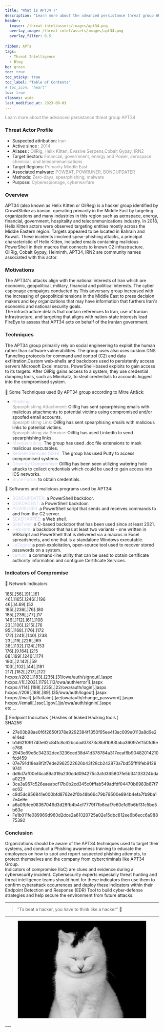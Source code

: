 ```yaml
---
title: "What is APT34 ?"
description: "Learn more about the advanced persistance threat group APT34"
header:
  teaser: /threat-intel/assets/images/apt34.png
  overlay_image: /threat-intel/assets/images/apt34.png
  overlay_filter: 0.5

ribbon: APTs
tags:   
  - Threat Intelligence
  - Blog
bg: green
toc: true
toc_sticky: true
toc_label: "Table of Contents"
# toc_icon: "heart"
toc: true
classes: wide
last_modified_at: 2023-09-03
---
```

<span style="color:#909090">Learn more about the advanced persistance threat group APT34</span>

### Threat Actor Profile
- Suspected attribution: <span style="color:#909090"> Iran </span> 
- Active since : <span style="color:#909090"> 2014 </span>
- Aliases :  <span style="color:#909090"> OilRig, Helix Kitten, Evasive Serpens,Cobalt Gypsy, IRN2</span>
- Target Sectors: <span style="color:#909090"> Financial, government, energy and Power, aerospace   chemical, and telecommunications</span>
- Target Regions: <span style="color:#909090"> Primarily Middle East</span>
- Associated malware: <span style="color:#909090"> POWBAT, POWRUNER, BONDUPDATER</span>
- Methods: <span style="color:#909090">Zero-days, spearphishing, malware</span>
- Purpose: <span style="color:#909090">	Cyberespionage, cyberwarfare</span>

### Overview
APT34 (also known as Helix Kitten or OilReg) is a hacker group identified by CrowdStrike as iranian, operating primarily in the Middle East by targeting organizations and many industries in this region such as aerospace, energy, financial, government, hospitality and telecommunications industry.
In 2018, Helix Kitten actors were observed targeting entities mostly across the Middle Eastern region.
Targets appeared to be located in Bahrain and Kuwait. These incidents involved spear-phishing attacks, a principal characteristic of Helix Kitten, included emails containing malicious PowerShell in their macros that connects to known C2 infrastructure.<br>
OilRig, Cobalt Gypsy, Helminth, APT34, IRN2 are community names associated with this actor.

### Motivations
The APT34's attacks align with the national interests of Iran which are economic, geopolitical, military, financial and political interests. The cyber espionage compaigns conducted by This adversary group increased with the increasing of geopolitical tensions in the Middle East to press decision makers and key organizations that may have information that furthers Iran's economic and national security goals. <br>
The infrastructure details that contain references to Iran, use of Iranian infrastructure, and targeting that aligns with nation-state interests lead FireEye to assess that APT34 acts on behalf of the Iranian government.

### Techniques
The APT34 group primarily rely on social engineering to exploit the human rather than software vulnerabilities. The group uses 
also uses custom DNS Tunneling protocols for command and control (C2) and data exfiltration,Custom web-shells and backdoors used to persistently access servers
 Microsoft Excel macros, PowerShell-based exploits to gain access to its targets.
After OilRig gains access to a system, they use credential dumping tools, such as Mimikatz, to steal credentials to accounts logged into the compromised system. <br><br>
📌 Some Techniques used By APT34 group according to Mitre Att&ck:
- <span style="color:#cad2ed"> Phishing: </span> <br>
 <span style="color:#909090">Spearphishing Attachment:</span> OilRig has sent spearphising emails with malicious attachments to potential victims using compromised and/or spoofed email accounts. <br>
 <span style="color:#909090">Spearphishing Link: </span> OilRig has sent spearphising emails with malicious links to potential victims.<br>
 <span style="color:#909090">Spearphishing via Service:</span> OilRig has used LinkedIn to send spearphishing links. 
- <span style="color:#cad2ed"> Masquerading: </span> The group has used .doc file extensions to mask malicious executables.
- <span style="color:#cad2ed"> Remote Services (SSH): </span> The group has used Putty to access compromised systems.
- <span style="color:#cad2ed"> Drive-by Compromise: </span> OilRig has been seen utilizing watering hole attacks to collect credentials which could be used to gain access into ICS networks.
- <span style="color:#cad2ed"> Brute Force: </span> to obtain credentials.

📌 Softwares and malicious programs used by APT34:
- <span style="color:#cad2ed"> BONDUPDATER: </span> a PowerShell backdoor.
- <span style="color:#cad2ed"> QUADAGENT:  </span> a PowerShell backdoor.
- <span style="color:#cad2ed"> POWRUNER: </span>  a PowerShell script that sends and receives commands to and from the C2 server.
- <span style="color:#cad2ed"> SEASHARPEE: </span>  a Web shell.
- <span style="color:#cad2ed"> SideTwist: </span> a C-based backdoor that has been used since at least 2021.
- <span style="color:#cad2ed"> Helminth: </span>  a backdoor that has at least two variants - one written in VBScript and PowerShell that is delivered via a macros in Excel spreadsheets, and one that is a standalone Windows executable.
- <span style="color:#cad2ed"> LaZagne: </span>  a post-exploitation, open-source tool used to recover stored passwords on a system.
- <span style="color:#cad2ed"> certutil: </span>  a command-line utility that can be used to obtain certificate authority information and configure Certificate Services.

### Indicators of Compromise
📌 Network Indicators<br><br>
185[.]56[.]91[.]61                     
46[.]165[.]246[.]196<br>
46[.]4.69[.]52<br> 
185[.]236[.]76[.]80<br>
185[.]236[.]77[.]17<br>
146[.]112[.]61[.]108<br> 
23[.]106[.]215[.]76<br> 
95[.]168[.]176[.]172 <br> 
172[.]241[.]140[.]238<br> 
23[.]19[.]226[.]69<br>
38[.]132[.]124[.]153<br> 
176[.]9.164[.]215<br> 
88[.]99[.]246[.]174<br> 
190[.]2.142[.]59<br> 
103[.]102[.]44[.]181<br>
217[.]182[.]217[.]122<br>
hxxps://202[.]183[.]235[.]31/owa/auth/signout[.]aspx <br>
hxxps://1[.]202[.]179[.]13/owa/auth/error1[.]aspx<br>
hxxps://114[.]198[.]235[.]22/owa/auth/login[.]aspx<br>
hxxps://209[.]88[.]89[.]35/owa/auth/logout[.]aspx<br>
hxxps://mail[.]alfuttaim[.]ae/owa/auth/change_password[.]aspx<br>
hxxps://email[.]ssc[.]gov[.]jo/owa/auth/signin[.]aspx<br>
etc ... <br>

📌 Endpoint Indicators ( Hashes of leaked Hacking tools ) <br>
SHA256<br>
- 27e03b98ae0f6f2650f378e9292384f1350f95ee4f3ac009e0113a8d9e2e14ed<br>
- b1d621091740e62c84fc8c62bcdad07873c8b61b83faba36097ef150fd6ec768<br>
- 2943e69e6c34232dee3236ced38d41d378784a317eeaf6b90482014210fcd459<br>
- 07e791d18ea8f2f7ede2962522626b43f28cb242873a7bd55fff4feb91299741<br>
- dd6d7af00ef4ca89a319a230cdd094275c3a1d365807fe5b34133324bdaa0229<br>
- 3ca3a957c526eaeabcf17b0b2cd345c0fffab549adfdf04470b6983b87f7ec62<br>
- c9d5dc956841e000bfd8762e2f0b48b66c79b79500e894b4efa7fb9ba17e4e9e<br>
- a6a0fbfee08367046d3d26fb4b4cf7779f7fb6eaf7e60e1d9b6bf31c5be5b63e<br>
- Fe1b011fe089969d960d2dce2a61020725a02e15dbc812ee6b6ecc6a98875392<br>
### Conclusion
Organizations should be aware of the APT34 techniques used to target their systems, and conduct a Phishing awareness training to educate the employees on how to spot and report suspected phishing attempts, to protect themselves and the company from cybercriminals like APT34 Group.<br>
Indicators of compromise (IoC) are clues and evidence during a cybersecurity incident.
Cybersecurity experts especially threat hunting and threat intelligence teams should hunt for these indicators then use them to confirm cyberattack occurrences and deploy these indicators within their Endpoint Detection and Response (EDR) Tool to build cyber-defense strategies and help secure the environment from future attacks.
<hr>

> "To beat a hacker, you have to think like a hacker" 💙
<hr>
<p align="center">
  <img src="/assets/images/icons/cat.jpg" alt="Terminal Shortcuts" style="width:420px;height:320px;">
</p>
---
